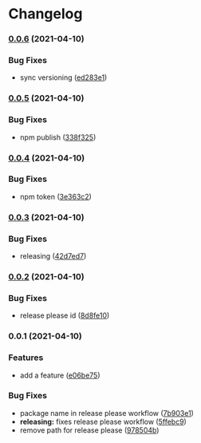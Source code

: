 # Changelog

### [0.0.6](https://www.github.com/Toaztr/specs/compare/v0.0.5...v0.0.6) (2021-04-10)


### Bug Fixes

* sync versioning ([ed283e1](https://www.github.com/Toaztr/specs/commit/ed283e13bc94bc57b7f2acb2465f07cd7cffcbd9))

### [0.0.5](https://www.github.com/Toaztr/specs/compare/v0.0.4...v0.0.5) (2021-04-10)


### Bug Fixes

* npm publish ([338f325](https://www.github.com/Toaztr/specs/commit/338f325e8ddeb12a6442b646caabae9fde2171b0))

### [0.0.4](https://www.github.com/Toaztr/specs/compare/v0.0.3...v0.0.4) (2021-04-10)


### Bug Fixes

* npm token ([3e363c2](https://www.github.com/Toaztr/specs/commit/3e363c246a6c36781edad0fe4a38746913a5f289))

### [0.0.3](https://www.github.com/Toaztr/specs/compare/v0.0.2...v0.0.3) (2021-04-10)


### Bug Fixes

* releasing ([42d7ed7](https://www.github.com/Toaztr/specs/commit/42d7ed79bcc995d6a6023a6300e1d056acf47e10))

### [0.0.2](https://www.github.com/Toaztr/specs/compare/v0.0.1...v0.0.2) (2021-04-10)


### Bug Fixes

* release please id ([8d8fe10](https://www.github.com/Toaztr/specs/commit/8d8fe101810773e5439f4d1d1b43807e42b9928a))

### 0.0.1 (2021-04-10)


### Features

* add a feature ([e06be75](https://www.github.com/Toaztr/specs/commit/e06be75cc5ddf79a90f7d9ad05a133ac86e854f2))


### Bug Fixes

* package name in release please workflow ([7b903e1](https://www.github.com/Toaztr/specs/commit/7b903e10a3b86f12e4b25360cda71475bf18cfbe))
* **releasing:** fixes release please workflow ([5ffebc9](https://www.github.com/Toaztr/specs/commit/5ffebc9625aee623db6f7174a7244e18f2b41a17))
* remove path for release please ([978504b](https://www.github.com/Toaztr/specs/commit/978504bc41c940d105ad105d2dc53c47f54d8b10))
